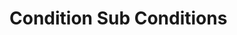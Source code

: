 # Condition Sub Conditions

<Badge type="tip" vertical="top" text="Elementor Pro" /> <Badge type="warning" vertical="top" text="Advanced" />

